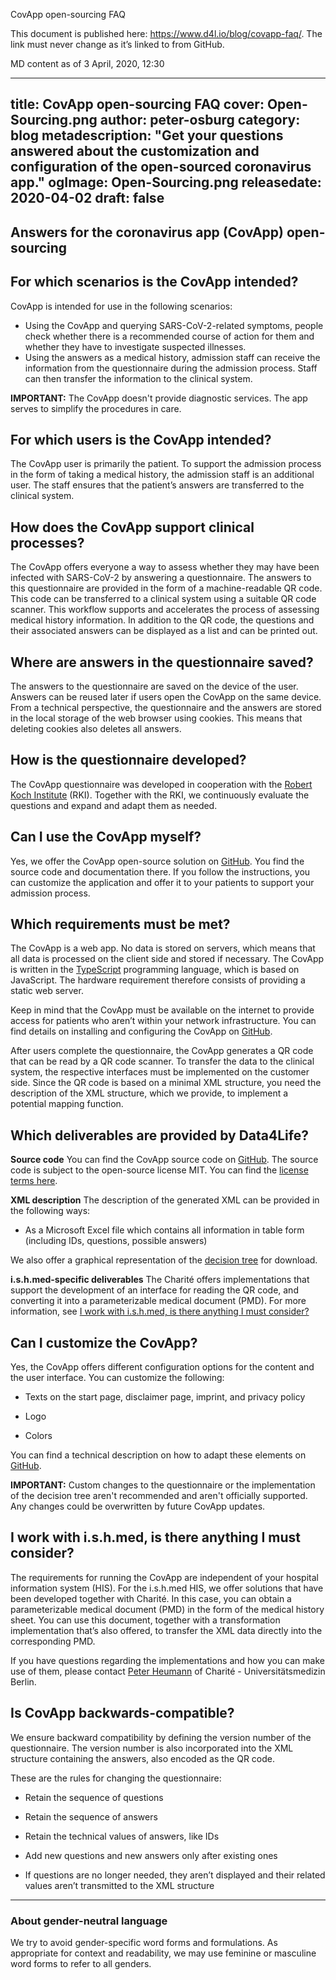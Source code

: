 CovApp open-sourcing FAQ

This document is published here: https://www.d4l.io/blog/covapp-faq/. The link must never change as it’s linked to from GitHub.


MD content as of 3 April, 2020, 12:30 

---
title: CovApp open-sourcing FAQ
cover: Open-Sourcing.png
author: peter-osburg
category: blog
metadescription: "Get your questions answered about the customization and configuration of the open-sourced coronavirus app."
ogImage: Open-Sourcing.png
releasedate: 2020-04-02
draft: false
---
 
## Answers for the coronavirus app (CovApp) open-sourcing
 
## For which scenarios is the CovApp intended?
 
CovApp is intended for use in the following scenarios:
- Using the CovApp and querying SARS-CoV-2-related symptoms, people check whether there is a recommended course of action for them and whether they have to investigate suspected illnesses.
 - Using the answers as a medical history, admission staff can receive the information from the questionnaire during the admission process. Staff can then transfer the information to the clinical system.
 
**IMPORTANT:** The CovApp doesn't provide diagnostic services. The app serves to simplify the procedures in care.
 
## For which users is the CovApp intended?
 
The CovApp user is primarily the patient. To support the admission process in the form of taking a medical history, the admission staff is an additional user. The staff ensures that the patient’s answers are transferred to the clinical system.
 
## How does the CovApp support clinical processes?
 
The CovApp offers everyone a way to assess whether they may have been infected with SARS-CoV-2 by answering a questionnaire.
The answers to this questionnaire are provided in the form of a machine-readable QR code. This code can be transferred to a clinical system using a suitable QR code scanner. This workflow supports and accelerates the process of assessing medical history information.
In addition to the QR code, the questions and their associated answers can be displayed as a list and can be printed out.
 
## Where are answers in the questionnaire saved?
 
The answers to the questionnaire are saved on the device of the user. Answers can be reused later if users open the CovApp on the same device.
From a technical perspective, the questionnaire and the answers are stored in the local storage of the web browser using cookies. This means that deleting cookies also deletes all answers.
 
## How is the questionnaire developed?
 
The CovApp questionnaire was developed in cooperation with the [Robert Koch Institute](https://www.rki.de/) (RKI). Together with the RKI, we continuously evaluate the questions and expand and adapt them as needed.
 
## Can I use the CovApp myself?
 
Yes, we offer the CovApp open-source solution on [GitHub](https://github.com/d4l-data4life/covapp). You find the source code and documentation there. If you follow the instructions, you can customize the application and offer it to your patients to support your admission process.
 
## Which requirements must be met?
 
The CovApp is a web app. No data is stored on servers, which means that all data is processed on the client side and stored if necessary. The CovApp is written in the [TypeScript](https://en.wikipedia.org/wiki/TypeScript) programming language, which is based on JavaScript. The hardware requirement therefore consists of providing a static web server.
 
Keep in mind that the CovApp must be available on the internet to provide access for patients who aren’t within your network infrastructure. You can find details on installing and configuring the CovApp on [GitHub](https://github.com/d4l-data4life/covapp).
 
After users complete the questionnaire, the CovApp generates a QR code that can be read by a QR code scanner. To transfer the data to the clinical system, the respective interfaces must be implemented on the customer side. Since the QR code is based on a minimal XML structure, you need the description of the XML structure, which we provide, to implement a potential mapping function.
 
## Which deliverables are provided by Data4Life?
 
**Source code** 
You can find the CovApp source code on [GitHub](https://github.com/d4l-data4life/covapp).
The source code is subject to the open-source license MIT. You can find the [license terms here](https://github.com/d4l-data4life/covapp/blob/master/LICENSE).
 
**XML description** 
The description of the generated XML can be provided in the following ways:
- As a Microsoft Excel file which contains all information in table form (including IDs, questions, possible answers)
 
We also offer a graphical representation of the [decision tree](https://github.com/d4l-data4life/covapp/tree/master/src/custom/docs) for download.
 
 
**i.s.h.med-specific deliverables** 
The Charité offers implementations that support the development of an interface for reading the QR code, and converting it into a parameterizable medical document (PMD). For more information, see [I work with i.s.h.med, is there anything I must consider?](#i-work-with-ishmed-is-there-anything-i-must-consider)
 
## Can I customize the CovApp?
 
Yes, the CovApp offers different configuration options for the content and the user interface. You can customize the following:
 
- Texts on the start page, disclaimer page, imprint, and privacy policy
 - Logo
 
- Colors
 
You can find a technical description on how to adapt these elements on [GitHub](https://github.com/d4l-data4life/covapp).
 
**IMPORTANT:** Custom changes to the questionnaire or the implementation of the decision tree aren't recommended and aren't officially supported. Any changes could be overwritten by future CovApp updates.
 
## I work with i.s.h.med, is there anything I must consider? <a name="i-work-with-ishmed-is-there-anything-i-must-consider"></a>
 
The requirements for running the CovApp are independent of your hospital information system (HIS).
For the i.s.h.med HIS, we offer solutions that have been developed together with Charité.
In this case, you can obtain a parameterizable medical document (PMD) in the form of the medical history sheet. You can use this document, together with a transformation implementation that’s also offered, to transfer the XML data directly into the corresponding PMD.
 
If you have questions regarding the implementations and how you can make use of them, please contact [Peter Heumann](mailto:peter.heumann@charite.de) of Charité - Universitätsmedizin Berlin.
 
## Is CovApp backwards-compatible?
 
We ensure backward compatibility by defining the version number of the questionnaire. The version number is also incorporated into the XML structure containing the answers, also encoded as the QR code.
 
These are the rules for changing the questionnaire:
 
- Retain the sequence of questions
 
- Retain the sequence of answers
 
- Retain the technical values of answers, like IDs
 
- Add new questions and new answers only after existing ones
 
- If questions are no longer needed, they aren’t displayed and their related values aren’t transmitted to the XML structure
 
---
 
### About gender-neutral language
 
We try to avoid gender-specific word forms and formulations. As appropriate for context and readability, we may use feminine or masculine word forms to refer to all genders.
 
